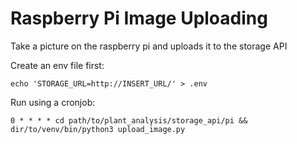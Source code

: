 # Raspberry Pi Image Uploading

Take a picture on the raspberry pi and uploads it to the storage API

Create an env file first:
```
echo 'STORAGE_URL=http://INSERT_URL/' > .env
```

Run using a cronjob:
```
0 * * * * cd path/to/plant_analysis/storage_api/pi && dir/to/venv/bin/python3 upload_image.py
```